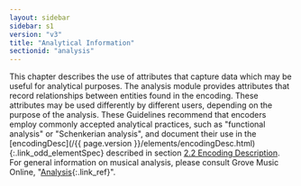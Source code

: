 ```yaml
---
layout: sidebar
sidebar: s1
version: "v3"
title: "Analytical Information"
sectionid: "analysis"
---
```


<span class="div">
   
   This chapter describes the use of attributes that capture data which may be useful
   for
   analytical purposes. The analysis module provides attributes that record relationships
   between
   entities found in the encoding. These attributes may be used differently by different
   users,
   depending on the purpose of the analysis. These Guidelines recommend that encoders
   employ
   commonly accepted analytical practices, such as "functional analysis" or "Schenkerian
   analysis",
   and document their use in the [encodingDesc](/{{ page.version }}/elements/encodingDesc.html){:.link_odd_elementSpec}
   described in section 
   <a class="link_ptr" title="Encoding Description" href="/{{ page.version }}/guidelines/header.html#headerEncodingDescription">2.2 Encoding Description</a>. For general information on musical analysis, please
   consult Grove Music Online, "[Analysis](http://www.oxfordmusiconline.com/subscriber/article/grove/music/41862pg1#S41862.1){:.link_ref}".
   
   
   
   
   
</span>
